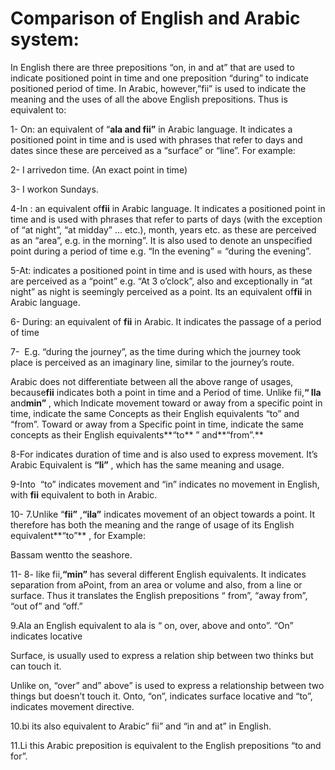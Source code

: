 Comparison of English and Arabic system:
========================================

In English there are three prepositions “on, in and at” that are used to
indicate positioned point in time and one preposition “during” to
indicate positioned period of time. In Arabic, however,”fii” is used to
indicate the meaning and the uses of all the above English prepositions.
Thus is equivalent to:

1- On: an equivalent of “**ala and fii”** in Arabic language. It
indicates a positioned point in time and is used with phrases that refer
to days and dates since these are perceived as a “surface” or “line”.
For example:

2- I arrivedon time. (An exact point in time)

3- I workon Sundays.

4-In : an equivalent of**fii** in Arabic language. It indicates a
positioned point in time and is used with phrases that refer to parts of
days (with the exception of “at night”, “at midday” … etc.), month,
years etc. as these are perceived as an “area”, e.g. in the morning”. It
is also used to denote an unspecified point during a period of time e.g.
“In the evening” = “during the evening”.

5-At: indicates a positioned point in time and is used with hours, as
these are perceived as a “point” e.g. “At 3 o’clock”, also and
exceptionally in “at night” as night is seemingly perceived as a point.
Its an equivalent of**fii** in Arabic language.

6- During: an equivalent of **fii** in Arabic. It indicates the passage
of a period of time

7-  E.g. “during the journey”, as the time during which the journey took
place is perceived as an imaginary line, similar to the journey’s route.

Arabic does not differentiate between all the above range of usages,
because**fii** indicates both a point in time and a Period of time.
Unlike fii,**“ Ila** and**min”** , which Indicate movement toward or
away from a specific point in time, indicate the same Concepts as their
English equivalents “to” and “from”. Toward or away from a Specific
point in time, indicate the same concepts as their English
equivalents**“to** ” and**“from”.**

8-For indicates duration of time and is also used to express movement.
It’s Arabic Equivalent is **“li”** , which has the same meaning and
usage.

9-Into  “to” indicates movement and “in” indicates no movement in
English, with **fii** equivalent to both in Arabic.

10- 7.Unlike “**fii”** ,**“ila”** indicates movement of an object
towards a point. It therefore has both the meaning and the range of
usage of its English equivalent**“to”** , for Example:

Bassam wentto the seashore.

11- 8- like fii,**“min”** has several different English equivalents. It
indicates separation from aPoint, from an area or volume and also, from
a line or surface. Thus it translates the English prepositions “ from”,
“away from”, “out of” and “off.”

9.Ala an English equivalent to ala is “ on, over, above and onto”. “On”
indicates locative

Surface, is usually used to express a relation ship between two thinks
but can touch it.

Unlike on, “over” and” above” is used to express a relationship between
two things but doesn’t touch it. Onto, “on”, indicates surface locative
and “to”, indicates movement directive.

10.bi its also equivalent to Arabic” fii” and “in and at” in English.

11.Li this Arabic preposition is equivalent to the English prepositions
“to and for”.


